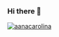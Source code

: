 ### Hi there 👋

[![aanacarolina](https://github-readme-stats.vercel.app/api/top-langs/?username=aanacarolina&hide=html&layout=compact&theme=Tokyonight)](https://github.com/aanacarolina/)


<!--
**aanacarolina/aanacarolina** is a ✨ _special_ ✨ repository because its `README.md` (this file) appears on your GitHub profile.

Here are some ideas to get you started:

- 🔭 I’m currently working on ...
- 🌱 I’m currently learning ...
- 👯 I’m looking to collaborate on ...
- 🤔 I’m looking for help with ...
- 💬 Ask me about ...
- 📫 How to reach me: ...
- 😄 Pronouns: ...
- ⚡ Fun fact: ...
-->
